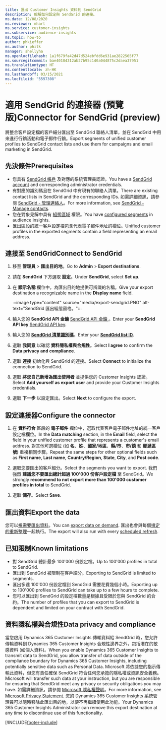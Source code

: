 ```yaml
---
title: 匯出 Customer Insights 資料到 SendGrid
description: 瞭解如何設定與 SendGrid 的連接。
ms.date: 12/08/2020
ms.reviewer: mhart
ms.service: customer-insights
ms.subservice: audience-insights
ms.topic: how-to
author: phkieffer
ms.author: philk
manager: shellyha
ms.openlocfilehash: 1a1f679fa42d47d524ebfdd6e931ae2822565f77
ms.sourcegitcommit: bae40184312ab27b95c140a044875c2daea37951
ms.translationtype: HT
ms.contentlocale: zh-HK
ms.lasthandoff: 03/15/2021
ms.locfileid: "5597308"
---
```

# <a name="connector-for-sendgrid-preview"></a><span data-ttu-id="de6f9-103">適用 SendGrid 的連接器 (預覽版)</span><span class="sxs-lookup"><span data-stu-id="de6f9-103">Connector for SendGrid (preview)</span></span>

<span data-ttu-id="de6f9-104">將整合客戶設定檔的客戶細分匯出至 SendGrid 聯絡人清單，並在 SendGrid 中用來進行行銷活動和電子郵件行銷。</span><span class="sxs-lookup"><span data-stu-id="de6f9-104">Export segments of unified customer profiles to SendGrid contact lists and use them for campaigns and email marketing in SendGrid.</span></span> 

## <a name="prerequisites"></a><span data-ttu-id="de6f9-105">先決條件</span><span class="sxs-lookup"><span data-stu-id="de6f9-105">Prerequisites</span></span>

-   <span data-ttu-id="de6f9-106">您具有 [SendGrid 帳戶](https://sendgrid.com/) 及對應的系統管理員認證。</span><span class="sxs-lookup"><span data-stu-id="de6f9-106">You have a [SendGrid account](https://sendgrid.com/) and corresponding administrator credentials.</span></span>
-   <span data-ttu-id="de6f9-107">有對應的識別碼且在 SendGrid 中有現有的聯絡人清單。</span><span class="sxs-lookup"><span data-stu-id="de6f9-107">There are existing contact lists in SendGrid and the corresponding IDs.</span></span> <span data-ttu-id="de6f9-108">如需詳細資訊，請參閱 [SendGrid - 管理連絡人](https://sendgrid.com/docs/ui/managing-contacts/create-and-manage-contacts/#manage-contacts)。</span><span class="sxs-lookup"><span data-stu-id="de6f9-108">For more information, see [SendGrid - Manage contacts](https://sendgrid.com/docs/ui/managing-contacts/create-and-manage-contacts/#manage-contacts).</span></span>
-   <span data-ttu-id="de6f9-109">您在對象見解中具有 [組態區域](segments.md) 權限。</span><span class="sxs-lookup"><span data-stu-id="de6f9-109">You have [configured segments](segments.md) in audience insights.</span></span>
-   <span data-ttu-id="de6f9-110">匯出區段的統一客戶設定檔包含代表電子郵件地址的欄位。</span><span class="sxs-lookup"><span data-stu-id="de6f9-110">Unified customer profiles in the exported segments contain a field representing an email address.</span></span>

## <a name="connect-to-sendgrid"></a><span data-ttu-id="de6f9-111">連接至 SendGrid</span><span class="sxs-lookup"><span data-stu-id="de6f9-111">Connect to SendGrid</span></span>

1. <span data-ttu-id="de6f9-112">移至 **管理員** > **匯出目的地**。</span><span class="sxs-lookup"><span data-stu-id="de6f9-112">Go to **Admin** > **Export destinations**.</span></span>

1. <span data-ttu-id="de6f9-113">請在 **SendGrid** 下方選取 **設定**。</span><span class="sxs-lookup"><span data-stu-id="de6f9-113">Under **SendGrid**, select **Set up**.</span></span>

1. <span data-ttu-id="de6f9-114">在 **顯示名稱** 欄位中，為匯出目的地提供可辨識的名稱。</span><span class="sxs-lookup"><span data-stu-id="de6f9-114">Give your export destination a recognizable name in the **Display name** field.</span></span>

   :::image type="content" source="media/export-sendgrid.PNG" alt-text="SendGrid 匯出組態窗格。":::

1. <span data-ttu-id="de6f9-116">輸入您的 **SendGrid API 金鑰** [SendGrid API 金鑰 ](https://sendgrid.com/docs/ui/account-and-settings/api-keys/)。</span><span class="sxs-lookup"><span data-stu-id="de6f9-116">Enter your **SendGrid API key** [SendGrid API key](https://sendgrid.com/docs/ui/account-and-settings/api-keys/).</span></span>

1. <span data-ttu-id="de6f9-117">輸入您的 **[SendGrid 清單識別碼](https://sendgrid.com/docs/ui/managing-contacts/create-and-manage-contacts/#manage-contacts)**。</span><span class="sxs-lookup"><span data-stu-id="de6f9-117">Enter your **[SendGrid list ID](https://sendgrid.com/docs/ui/managing-contacts/create-and-manage-contacts/#manage-contacts)**.</span></span>

1. <span data-ttu-id="de6f9-118">選取 **我同意** 以確認 **資料隱私權與合規性**。</span><span class="sxs-lookup"><span data-stu-id="de6f9-118">Select **I agree** to confirm the **Data privacy and compliance**.</span></span>

1. <span data-ttu-id="de6f9-119">選取 **連接** 初始化與 SendGrid 的連接。</span><span class="sxs-lookup"><span data-stu-id="de6f9-119">Select **Connect** to initialize the connection to SendGrid.</span></span>

1. <span data-ttu-id="de6f9-120">選取 **將您自己新增為匯出使用者** 並提供您的 Customer Insights 認證。</span><span class="sxs-lookup"><span data-stu-id="de6f9-120">Select **Add yourself as export user** and provide your Customer Insights credentials.</span></span>

1. <span data-ttu-id="de6f9-121">選取 **下一步** 以設定匯出。</span><span class="sxs-lookup"><span data-stu-id="de6f9-121">Select **Next** to configure the export.</span></span>

## <a name="configure-the-connector"></a><span data-ttu-id="de6f9-122">設定連接器</span><span class="sxs-lookup"><span data-stu-id="de6f9-122">Configure the connector</span></span>

1. <span data-ttu-id="de6f9-123">在 **資料符合** 區段的 **電子郵件** 欄位中，選取代表客戶電子郵件地址的統一客戶設定檔欄位。</span><span class="sxs-lookup"><span data-stu-id="de6f9-123">In the **Data matching** section, in the **Email** field, select the field in your unified customer profile that represents a customer's email address.</span></span> <span data-ttu-id="de6f9-124">對其他可選欄位 (如 **名**、**姓**、**國家/地區**、**縣/市**、**市/鎮** 和 **郵遞區號**) 重複相同步驟。</span><span class="sxs-lookup"><span data-stu-id="de6f9-124">Repeat the same steps for other optional fields such as **First name**, **Last name**, **Country/Region**, **State**, **City**, and **Post code**.</span></span>

1. <span data-ttu-id="de6f9-125">選取您要匯出的客戶細分。</span><span class="sxs-lookup"><span data-stu-id="de6f9-125">Select the segments you want to export.</span></span> <span data-ttu-id="de6f9-126">我們強烈 **建議您不要匯出總計超過 100'000 份客戶設定檔** 至 SendGrid。</span><span class="sxs-lookup"><span data-stu-id="de6f9-126">We strongly **recommend to not export more than 100'000 customer profiles in total** to SendGrid.</span></span> 

1. <span data-ttu-id="de6f9-127">選取 **儲存**。</span><span class="sxs-lookup"><span data-stu-id="de6f9-127">Select **Save**.</span></span>

## <a name="export-the-data"></a><span data-ttu-id="de6f9-128">匯出資料</span><span class="sxs-lookup"><span data-stu-id="de6f9-128">Export the data</span></span>

<span data-ttu-id="de6f9-129">您可以[視需要匯出資料](export-destinations.md)。</span><span class="sxs-lookup"><span data-stu-id="de6f9-129">You can [export data on demand](export-destinations.md).</span></span> <span data-ttu-id="de6f9-130">匯出也會與每個[排定的重新整理](system.md#schedule-tab)一起執行。</span><span class="sxs-lookup"><span data-stu-id="de6f9-130">The export will also run with every [scheduled refresh](system.md#schedule-tab).</span></span>

## <a name="known-limitations"></a><span data-ttu-id="de6f9-131">已知限制</span><span class="sxs-lookup"><span data-stu-id="de6f9-131">Known limitations</span></span>

- <span data-ttu-id="de6f9-132">對 SendGrid 總計最多 100'000 份設定檔。</span><span class="sxs-lookup"><span data-stu-id="de6f9-132">Up to 100'000 profiles in total to SendGrid.</span></span>
- <span data-ttu-id="de6f9-133">匯出到 SendGrid 被限制在客戶細分。</span><span class="sxs-lookup"><span data-stu-id="de6f9-133">Exporting to SendGrid is limited to segments.</span></span>
- <span data-ttu-id="de6f9-134">匯出多達 100'000 份設定檔到 SendGrid 需要花費幾個小時。</span><span class="sxs-lookup"><span data-stu-id="de6f9-134">Exporting up to 100'000 profiles to SendGrid can take up to a few hours to complete.</span></span> 
- <span data-ttu-id="de6f9-135">您可以匯出到 SendGrid 的設定檔數量是根據且受限於您與 SendGrid 的合約。</span><span class="sxs-lookup"><span data-stu-id="de6f9-135">The number of profiles that you can export to SendGrid is dependent and limited on your contract with SendGrid.</span></span>

## <a name="data-privacy-and-compliance"></a><span data-ttu-id="de6f9-136">資料隱私權與合規性</span><span class="sxs-lookup"><span data-stu-id="de6f9-136">Data privacy and compliance</span></span>

<span data-ttu-id="de6f9-137">當您啟用 Dynamics 365 Customer Insights 傳輸資料給 SendGrid 時，您允許傳輸資料到 Dynamics 365 Customer Insights 合規性邊界之外，包括潛在的敏感資料 (如個人資料)。</span><span class="sxs-lookup"><span data-stu-id="de6f9-137">When you enable Dynamics 365 Customer Insights to transmit data to SendGrid, you allow transfer of data outside of the compliance boundary for Dynamics 365 Customer Insights, including potentially sensitive data such as Personal Data.</span></span> <span data-ttu-id="de6f9-138">Microsoft 將依據您的指示傳輸此資料，但您有責任確保 SendGrid 符合任何您承擔的隱私權或資訊安全義務。</span><span class="sxs-lookup"><span data-stu-id="de6f9-138">Microsoft will transfer such data at your instruction, but you are responsible for ensuring that SendGrid meet any privacy or security obligations you may have.</span></span> <span data-ttu-id="de6f9-139">如需詳細資訊，請參閱 [Microsoft 隱私權聲明](https://go.microsoft.com/fwlink/?linkid=396732)。</span><span class="sxs-lookup"><span data-stu-id="de6f9-139">For more information, see [Microsoft Privacy Statement](https://go.microsoft.com/fwlink/?linkid=396732).</span></span>
<span data-ttu-id="de6f9-140">您的 Dynamics 365 Customer Insights 系統管理員可以隨時移除此匯出目的地，以便不再繼續使用此功能。</span><span class="sxs-lookup"><span data-stu-id="de6f9-140">Your Dynamics 365 Customer Insights Administrator can remove this export destination at any time to discontinue use of this functionality.</span></span>


[!INCLUDE[footer-include](../includes/footer-banner.md)]